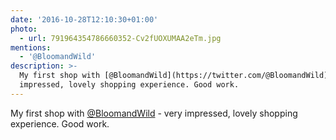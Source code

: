 ```yaml
---
date: '2016-10-28T12:10:30+01:00'
photo:
  - url: 791964354786660352-Cv2fUOXUMAA2eTm.jpg
mentions:
  - '@BloomandWild'
description: >-
  My first shop with [@BloomandWild](https://twitter.com/@BloomandWild) - very
  impressed, lovely shopping experience. Good work.
---
```

My first shop with [@BloomandWild](https://twitter.com/@BloomandWild) - very impressed, lovely shopping experience. Good work. 
